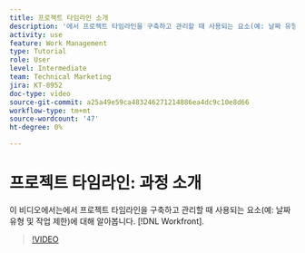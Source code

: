 ```yaml
---
title: 프로젝트 타임라인 소개
description: '에서 프로젝트 타임라인을 구축하고 관리할 때 사용되는 요소(예: 날짜 유형 및 작업 제한)에 대해 알아봅니다. [!DNL  Workfront].'
activity: use
feature: Work Management
type: Tutorial
role: User
level: Intermediate
team: Technical Marketing
jira: KT-8952
doc-type: video
source-git-commit: a25a49e59ca483246271214886ea4dc9c10e8d66
workflow-type: tm+mt
source-wordcount: '47'
ht-degree: 0%

---
```


# 프로젝트 타임라인: 과정 소개

이 비디오에서는에서 프로젝트 타임라인을 구축하고 관리할 때 사용되는 요소(예: 날짜 유형 및 작업 제한)에 대해 알아봅니다. [!DNL  Workfront].

>[!VIDEO](https://video.tv.adobe.com/v/335212/?quality=12&learn=on)
